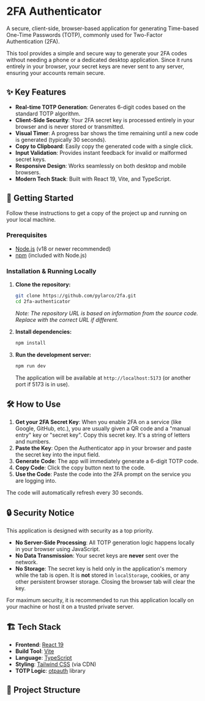 # 2FA Authenticator

A secure, client-side, browser-based application for generating Time-based One-Time Passwords (TOTP), commonly used for Two-Factor Authentication (2FA).

This tool provides a simple and secure way to generate your 2FA codes without needing a phone or a dedicated desktop application. Since it runs entirely in your browser, your secret keys are never sent to any server, ensuring your accounts remain secure.

## ✨ Key Features

- **Real-time TOTP Generation**: Generates 6-digit codes based on the standard TOTP algorithm.
- **Client-Side Security**: Your 2FA secret key is processed entirely in your browser and is never stored or transmitted.
- **Visual Timer**: A progress bar shows the time remaining until a new code is generated (typically 30 seconds).
- **Copy to Clipboard**: Easily copy the generated code with a single click.
- **Input Validation**: Provides instant feedback for invalid or malformed secret keys.
- **Responsive Design**: Works seamlessly on both desktop and mobile browsers.
- **Modern Tech Stack**: Built with React 19, Vite, and TypeScript.

## 🚀 Getting Started

Follow these instructions to get a copy of the project up and running on your local machine.

### Prerequisites

- [Node.js](https://nodejs.org/) (v18 or newer recommended)
- [npm](https://www.npmjs.com/) (included with Node.js)

### Installation & Running Locally

1.  **Clone the repository:**
    ```sh
    git clone https://github.com/pylarco/2fa.git
    cd 2fa-authenticator
    ```
    *Note: The repository URL is based on information from the source code. Replace with the correct URL if different.*

2.  **Install dependencies:**
    ```sh
    npm install
    ```

3.  **Run the development server:**
    ```sh
    npm run dev
    ```
    The application will be available at `http://localhost:5173` (or another port if 5173 is in use).

## 🛠️ How to Use

1.  **Get your 2FA Secret Key**: When you enable 2FA on a service (like Google, GitHub, etc.), you are usually given a QR code and a "manual entry" key or "secret key". Copy this secret key. It's a string of letters and numbers.
2.  **Paste the Key**: Open the Authenticator app in your browser and paste the secret key into the input field.
3.  **Generate Code**: The app will immediately generate a 6-digit TOTP code.
4.  **Copy Code**: Click the copy button next to the code.
5.  **Use the Code**: Paste the code into the 2FA prompt on the service you are logging into.

The code will automatically refresh every 30 seconds.

## 🔒 Security Notice

This application is designed with security as a top priority.

- **No Server-Side Processing**: All TOTP generation logic happens locally in your browser using JavaScript.
- **No Data Transmission**: Your secret keys are **never** sent over the network.
- **No Storage**: The secret key is held only in the application's memory while the tab is open. It is **not** stored in `localStorage`, cookies, or any other persistent browser storage. Closing the browser tab will clear the key.

For maximum security, it is recommended to run this application locally on your machine or host it on a trusted private server.

## 🏗️ Tech Stack

- **Frontend**: [React 19](https://react.dev/)
- **Build Tool**: [Vite](https://vitejs.dev/)
- **Language**: [TypeScript](https://www.typescriptlang.org/)
- **Styling**: [Tailwind CSS](https://tailwindcss.com/) (via CDN)
- **TOTP Logic**: [otpauth](https://github.com/hectorm/otpauth) library

## 📂 Project Structure
